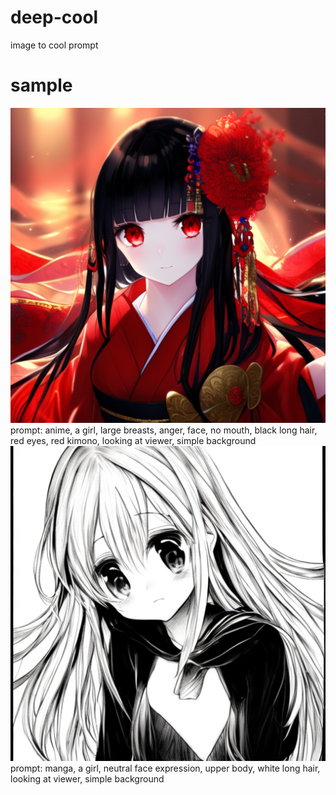 # deep-cool
image to cool prompt

# sample
![anime](a%20anime%20girl.png)
prompt: anime, a girl, large breasts, anger, face, no mouth, black long hair, red eyes, red kimono, looking at viewer, simple background
![manga](a%20manga%20girl.png)
prompt: manga, a girl, neutral face expression, upper body, white long hair, looking at viewer, simple background

